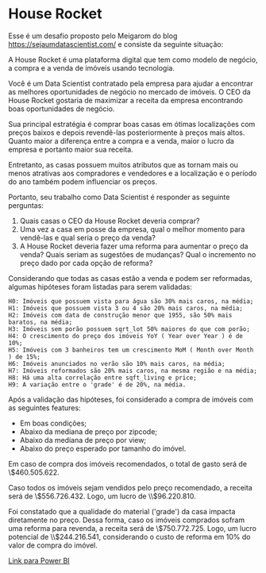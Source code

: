 # House Rocket

Esse é um desafio proposto pelo Meigarom do blog https://sejaumdatascientist.com/ e consiste da seguinte situação:

A House Rocket é uma plataforma digital que tem como modelo de negócio, a compra e a venda de imóveis usando tecnologia.

Você é um Data Scientist contratado pela empresa para ajudar a encontrar as melhores oportunidades de negócio no mercado de imóveis. O CEO da House Rocket gostaria de maximizar a receita da empresa encontrando boas oportunidades de negócio.

Sua principal estratégia é comprar boas casas em ótimas localizações com preços baixos e depois revendê-las posteriormente à preços mais altos. Quanto maior a diferença entre a compra e a venda, maior o lucro da empresa e portanto maior sua receita.

Entretanto, as casas possuem muitos atributos que as tornam mais ou menos atrativas aos compradores e vendedores e a localização e o período do ano também podem influenciar os preços.

Portanto, seu trabalho como Data Scientist é responder as seguinte perguntas:

1. Quais casas o CEO da House Rocket deveria comprar?
2. Uma vez a casa em posse da empresa, qual o melhor momento para vendê-las e qual seria o preço da venda?
3. A House Rocket deveria fazer uma reforma para aumentar o preço da venda? Quais seriam as sugestões de mudanças? Qual o incremento no preço dado por cada opção de reforma?

Considerando que todas as casas estão a venda e podem ser reformadas, algumas hipóteses foram listadas para serem validadas:

    H0: Imóveis que possuem vista para água são 30% mais caros, na média; 
    H1: Imóveis que possuem vista 3 ou 4 são 20% mais caros, na média;
    H2: Imóveis com data de construção menor que 1955, são 50% mais baratos, na média; 
    H3: Imóveis sem porão possuem sqrt_lot 50% maiores do que com porão; 
    H4: O crescimento do preço dos imóveis YoY ( Year over Year ) é de 10%; 
    H5: Imóveis com 3 banheiros tem um crescimento MoM ( Month over Month ) de 15%; 
    H6: Imóveis anunciados no verão são 10% mais caros, na média;
    H7: Imóveis reformados são 20% mais caros, na mesma região e na média;
    H8: Há uma alta correlação entre sqft_living e price;
    H9: A variação entre o 'grade' é de 20%, na média.

Após a validação das hipóteses, foi considerado a compra de imóveis com as seguintes features:
- Em boas condições;
- Abaixo da mediana de preço por zipcode;
- Abaixo da mediana de preço por view;
- Abaixo do preço esperado por tamanho do imóvel.

Em caso de compra dos imóveis recomendados, o total de gasto será de \\$460.505.622.

Caso todos os imóveis sejam vendidos pelo preço recomendado, a receita será de \\$556.726.432. Logo, um lucro de \\$96.220.810.

Foi constatado que a qualidade do material ('grade') da casa impacta diretamente no preço. Dessa forma, caso os imóveis comprados sofram uma reforma para revenda, a receita será de \\$750.772.725. Logo, um lucro potencial de \\$244.216.541, considerando o custo de reforma em 10% do valor de compra do imóvel.

<a href="https://app.powerbi.com/view?r=eyJrIjoiYjUzZTgyNTYtYWJmNi00YjFjLTlhN2EtYTA1NmUyZjg0Yzg0IiwidCI6IjY5ZGM3ZWRlLWM1MzAtNDIzZS1iOGFhLWViZmJlNTdlYWMwOSJ9">Link para Power BI</a>

